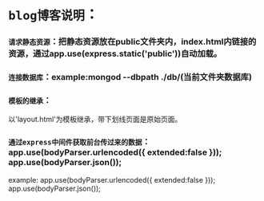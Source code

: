# `blog博客说明`：

### `请求静态资源`：把静态资源放在public文件夹内，index.html内链接的资源，通过app.use(express.static('public'))自动加载。

### `连接数据库`：example:mongod --dbpath ./db/(当前文件夹数据库)

### `模板的继承`：
以'layout.html'为模板继承，带下划线页面是原始页面。

### `通过express中间件获取前台传过来的数据`：app.use(bodyParser.urlencoded({ extended:false })); app.use(bodyParser.json());
example:
app.use(bodyParser.urlencoded({ extended:false })); 
app.use(bodyParser.json());
